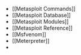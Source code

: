 - [[Metasploit Commands]]
- [[Metasploit Database]]
- [[Metasploit Modules]]
- [[Metasploit Reference]]
- [[Msfvenom]]
- [[Meterpreter]]
- 
